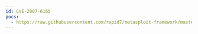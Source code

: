 ```yaml
---
id: CVE-2007-6165
pocs:
  - https://raw.githubusercontent.com/rapid7/metasploit-framework/master/modules/exploits/osx/email/mailapp_image_exec.rb
---
```

